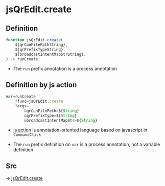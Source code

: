 # jsQrEdit.create

## Definition

```js.js
function jsQrEdit.create(
	${qrConFilePathString},
	${qrPrefixTypeString},
	${broadcastIntentMapStrString},
) -> runCreate
```

- The `run` prefix annotation is a process annotation
## Definition by js action

```js.js
var=runCreate
	?func=jsQrEdit.create
	?args=
		&qrConFilePath=${String}
		&qrPrefixType=${String}
		&broadcastIntentMapStr=${String}
```

- [js action](#) is annotation-oriented language based on javascript in `CommandClick`

- The `run` prefix definition on `var` is a process annotation, not a variable definition

## Src

-> [jsQrEdit.create](https://github.com/puutaro/CommandClick/blob/master/app/src/main/java/com/puutaro/commandclick/fragment_lib/terminal_fragment/js_interface/qr/JsQrEdit.kt#L31)


